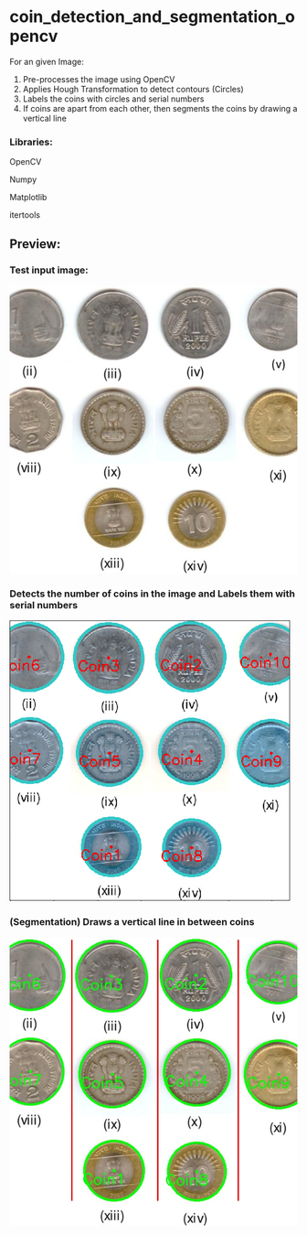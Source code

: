 # coin_detection_and_segmentation_opencv
For an given Image: 
1. Pre-processes the image using OpenCV
2. Applies Hough Transformation to detect contours (Circles)
3. Labels the coins with circles and serial numbers 
4. If coins are apart from each other, then segments the coins by drawing a vertical line

### Libraries:
OpenCV

Numpy

Matplotlib 

itertools

## Preview:
### Test input image:

![alt text](https://github.com/SujayGouda/coin_detection_and_segmentation_opencv/blob/main/test_input/test1.jpg?raw=true)


### Detects the number of coins in the image and Labels them with serial numbers 

![alt text](https://github.com/SujayGouda/coin_detection_and_segmentation_opencv/blob/main/sample_output/out1.png?raw=true)


### (Segmentation) Draws a vertical line in between coins 

![alt text](https://github.com/SujayGouda/coin_detection_and_segmentation_opencv/blob/main/sample_output/test1.jpg?raw=true)
